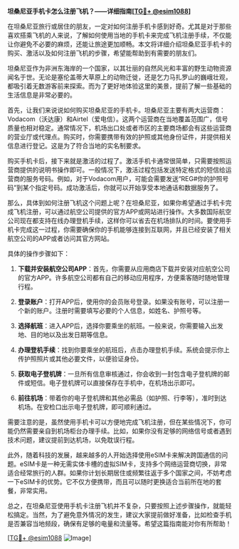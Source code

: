 **坦桑尼亚手机卡怎么注册飞机？——详细指南[[TG💪+ @esim1088](https://t.me/s/esim1088)]**

在坦桑尼亚旅行或居住的朋友，一定对如何注册手机卡感到好奇。尤其是对于那些喜欢搭乘飞机的人来说，了解如何使用当地的手机卡来完成飞机注册手续，不仅能让你避免不必要的麻烦，还能让旅途更加顺畅。本文将详细介绍坦桑尼亚手机卡的购买、激活以及如何注册飞机的步骤，希望能帮助到有需要的朋友们。

坦桑尼亚作为非洲东海岸的一个国家，以其壮丽的自然风光和丰富的野生动物资源闻名于世。无论是塞伦盖蒂大草原上的动物迁徙，还是乞力马扎罗山的巍峨壮观，都吸引着无数游客前来探索。而为了更好地体验这里的美景，提前了解一些基础的生活信息是非常必要的。

首先，让我们来说说如何购买坦桑尼亚的手机卡。坦桑尼亚主要有两大运营商：Vodacom（沃达康）和Airtel（爱电信）。这两个运营商在当地覆盖范围广，信号质量也相对稳定。通常情况下，机场出口处或者市区的主要商场都会有这些运营商的营业厅或代理点。购买时，你需要携带有效的护照或其他身份证件，并提供相关信息进行登记。这是为了符合当地的实名制要求。

购买手机卡后，接下来就是激活的过程了。激活手机卡通常很简单，只需要按照运营商提供的说明书操作即可。一般情况下，激活过程包括发送特定格式的短信给运营商的服务号码。例如，对于Vodacom用户，可能会需要发送“REG#你的护照号码”到某个指定号码。成功激活后，你就可以开始享受本地通话和数据服务了。

那么，具体到如何注册飞机这个问题上呢？在坦桑尼亚，如果你希望通过手机卡完成飞机注册，可以通过航空公司提供的官方APP或网站进行操作。大多数国际航空公司现在都支持在线办理登机手续，这样你可以省去在机场排队的时间。要使用手机卡完成这一过程，你需要确保你的手机能够连接到互联网，并且已经安装了相关航空公司的APP或者访问其官方网站。

具体的操作步骤如下：

1. **下载并安装航空公司APP**：首先，你需要从应用商店下载并安装对应航空公司的官方APP。许多航空公司都有自己的移动应用程序，方便乘客随时随地管理行程。

2. **登录账户**：打开APP后，使用你的会员账号登录。如果没有账号，可以注册一个新的账户。注册时需要填写必要的个人信息，如姓名、护照号等。

3. **选择航班**：进入APP后，选择你要乘坐的航班。一般来说，你需要输入出发地、目的地以及出发日期等信息。

4. **办理登机手续**：找到你要乘坐的航班后，点击办理登机手续。系统会提示你上传护照照片或其他必要文件，以便验证身份。

5. **获取电子登机牌**：一旦所有信息审核通过，你会收到一封包含电子登机牌的邮件或短信。电子登机牌可以直接保存在手机中，在机场出示即可。

6. **前往机场**：带着你的电子登机牌和其他必需品（如护照、行李等），准时到达机场。在安检口出示电子登机牌，即可顺利通过。

需要注意的是，虽然使用手机卡可以方便地完成飞机注册，但在某些情况下，你可能仍然需要亲自到机场柜台办理手续。比如，如果你没有足够的网络信号或者遇到技术问题，建议提前到达机场，以免耽误行程。

此外，随着科技的发展，越来越多的人开始选择使用eSIM卡来解决跨国通信的问题。eSIM卡是一种无需实体卡槽的虚拟SIM卡，支持多个网络运营商切换，非常适合经常旅行的人群。如果你计划长期居住或频繁往返于多个国家之间，不妨考虑一下eSIM卡的优势。它不仅方便携带，而且可以随时更换适合当前所在地的套餐，非常实用。

总之，在坦桑尼亚使用手机卡注册飞机并不复杂，只要按照上述步骤操作，就能轻松搞定。当然，为了避免意外情况的发生，建议大家提前做好准备，比如检查手机是否兼容当地频段，确保有足够的电量和流量等。希望这篇指南能对你有所帮助！

[[TG💪+ @esim1088](https://t.me/s/esim1088) ![Image](https://i.postimg.cc/4NQfJmqS/Snipaste-2025-05-13-00-14-12.png)]